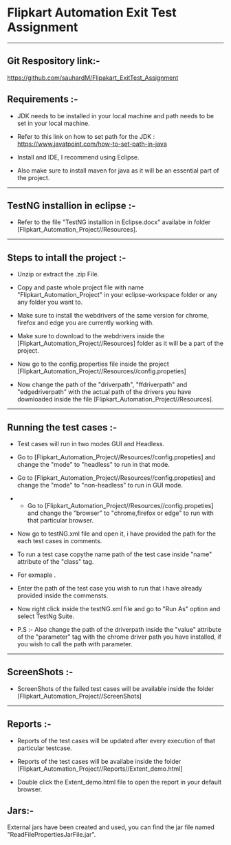 # Flipkart Automation Exit Test Assignment

<hr>

## Git Respository link:-

https://github.com/sauhardM/Flipakart_ExitTest_Assignment

## Requirements :-

- JDK needs to be installed in your local machine and path needs to be set in your local machine.

- Refer to this link on how to set path for the JDK : https://www.javatpoint.com/how-to-set-path-in-java

- Install and IDE, I recommend using Eclipse.

- Also make sure to install maven for java as it will be an essential part of the project.

<hr>

## TestNG installion in eclipse :-

- Refer to the file "TestNG installion in Eclipse.docx" availabe in folder [Flipkart_Automation_Project//Resources].

<hr>

## Steps to intall the project :-

- Unzip or extract the .zip File.

- Copy and paste whole project file with name "Flipkart_Automation_Project" in your eclipse-workspace folder or any any folder you want to.

- Make sure to install the webdrivers of the same version for chrome, firefox and edge you are currently working with.

- Make sure to download to the webdrivers inside the [Flipkart_Automation_Project//Resources] folder as it will be a part of the project.

- Now go to the config.properties file inside the project [Flipkart_Automation_Project//Resources//config.propeties]

- Now change the path of the "driverpath", "ffdriverpath" and "edgedriverpath" with the actual path of the drivers you have downloaded inside the file [Flipkart_Automation_Project//Resources].


<hr>

## Running the test cases :-

- Test cases will run in two modes GUI and Headless.

- Go to [Flipkart_Automation_Project//Resources//config.propeties] and change the "mode" to "headless" to run in that mode.

- Go to [Flipkart_Automation_Project//Resources//config.propeties] and change the "mode" to "non-headless" to run in GUI mode.

- - Go to [Flipkart_Automation_Project//Resources//config.propeties] and change the "browser" to "chrome,firefox or edge" to run with that particular browser.

- Now go to testNG.xml file and open it, i have provided the path for the each test cases in comments.

- To run a test case copythe name path of the test case inside "name" attribute of the "class" tag.

- For exmaple <class name="TestCases.LogInTest"/>.

- Enter the path of the test case you wish to run that i have already provided inside the commensts.

- Now right click inside the testNG.xml file and go to "Run As" option and select TestNg Suite.

- P.S :- Also change the path of the driverpath inside the "value" attribute of the "parameter" tag  with the chrome driver path you have installed, if you wish to call the path with parameter.


<hr>

## ScreenShots :-

- ScreenShots of the failed test cases will be available inside the folder [Flipkart_Automation_Project//ScreenShots]

<hr>

## Reports :-

- Reports of the test cases will be updated after every execution of that particular testcase.

- Reports of the test cases will be availabe inside the folder [Flipkart_Automation_Project//Reports//Extent_demo.html]

- Double click the Extent_demo.html file to open the report in your default browser.


## Jars:-

External jars have been created and used, you can find the jar file named "ReadFilePropertiesJarFile.jar".
